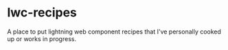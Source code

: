 # lwc-recipes
A place to put lightning web component recipes that I've personally cooked up or works in progress.
